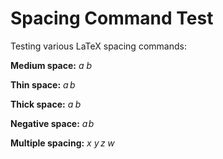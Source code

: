 # Spacing Command Test

Testing various LaTeX spacing commands:

**Medium space:** $a\:b$

**Thin space:** $a\,b$

**Thick space:** $a\;b$

**Negative space:** $a\!b$

**Multiple spacing:** $x\:y\,z\;w$
